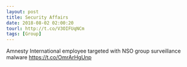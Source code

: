```yaml
---
layout: post
title: Security Affairs
date: 2018-08-02 02:00:20
tourl: http://t.co/V3OIFUqNCm
tags: [Group]
---
```

Amnesty International employee targeted with NSO group surveillance malware  https://t.co/OmrArHgUnp